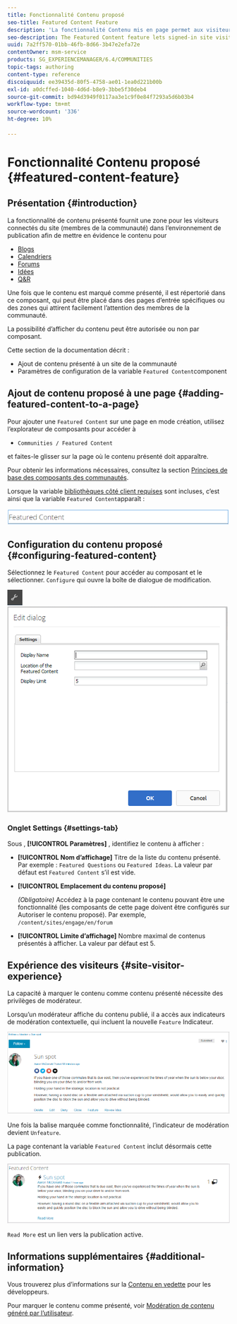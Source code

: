 ```yaml
---
title: Fonctionnalité Contenu proposé
seo-title: Featured Content Feature
description: 'La fonctionnalité Contenu mis en page permet aux visiteurs connectés du site de mettre en surbrillance le contenu. '
seo-description: The Featured Content feature lets signed-in site visitors highlight content
uuid: 7a2ff570-01bb-46fb-8d66-3b47e2efa72e
contentOwner: msm-service
products: SG_EXPERIENCEMANAGER/6.4/COMMUNITIES
topic-tags: authoring
content-type: reference
discoiquuid: ee39435d-80f5-4758-ae01-1ea0d221b00b
exl-id: a0dcffed-1040-4d6d-b8e9-3bbe5f30deb4
source-git-commit: bd94d3949f0117aa3e1c9f0e84f7293a5d6b03b4
workflow-type: tm+mt
source-wordcount: '336'
ht-degree: 10%

---
```


# Fonctionnalité Contenu proposé {#featured-content-feature}

## Présentation {#introduction}

La fonctionnalité de contenu présenté fournit une zone pour les visiteurs connectés du site (membres de la communauté) dans l’environnement de publication afin de mettre en évidence le contenu pour

* [Blogs](blog-feature.md)
* [Calendriers](calendar.md)
* [Forums](forum.md)
* [Idées](ideation-feature.md)
* [Q&amp;R](working-with-qna.md)

Une fois que le contenu est marqué comme présenté, il est répertorié dans ce composant, qui peut être placé dans des pages d’entrée spécifiques ou des zones qui attirent facilement l’attention des membres de la communauté.

La possibilité d’afficher du contenu peut être autorisée ou non par composant.

Cette section de la documentation décrit :

* Ajout de contenu présenté à un site de la communauté
* Paramètres de configuration de la variable `Featured Content`component

## Ajout de contenu proposé à une page {#adding-featured-content-to-a-page}

Pour ajouter une `Featured Content` sur une page en mode création, utilisez l’explorateur de composants pour accéder à

* `Communities / Featured Content`

et faites-le glisser sur la page où le contenu présenté doit apparaître.

Pour obtenir les informations nécessaires, consultez la section [Principes de base des composants des communautés](basics.md).

Lorsque la variable [bibliothèques côté client requises](essentials-featured.md#essentials-for-client-side) sont incluses, c’est ainsi que la variable `Featured Content`apparaît :

![chlimage_1-13](assets/chlimage_1-13.png)

## Configuration du contenu proposé {#configuring-featured-content}

Sélectionnez le `Featured Content` pour accéder au composant et le sélectionner. `Configure` qui ouvre la boîte de dialogue de modification.

![chlimage_1-14](assets/chlimage_1-14.png) ![chlimage_1-15](assets/chlimage_1-15.png)

### Onglet Settings {#settings-tab}

Sous , **[!UICONTROL Paramètres]** , identifiez le contenu à afficher :

* **[!UICONTROL Nom d’affichage]**
Titre de la liste du contenu présenté. Par exemple : 
`Featured Questions` ou `Featured Ideas`. La valeur par défaut est `Featured Content` s’il est vide.

* **[!UICONTROL Emplacement du contenu proposé]**

   *(Obligatoire)* Accédez à la page contenant le contenu pouvant être une fonctionnalité (les composants de cette page doivent être configurés sur Autoriser le contenu proposé). Par exemple, `/content/sites/engage/en/forum`

* **[!UICONTROL Limite d’affichage]**
Nombre maximal de contenus présentés à afficher. La valeur par défaut est 5.

## Expérience des visiteurs {#site-visitor-experience}

La capacité à marquer le contenu comme contenu présenté nécessite des privilèges de modérateur.

Lorsqu’un modérateur affiche du contenu publié, il a accès aux indicateurs de modération contextuelle, qui incluent la nouvelle `Feature` Indicateur.

![chlimage_1-16](assets/chlimage_1-16.png)

Une fois la balise marquée comme fonctionnalité, l’indicateur de modération devient `Unfeature`.

La page contenant la variable `Featured Content` inclut désormais cette publication.

![chlimage_1-17](assets/chlimage_1-17.png)

`Read More` est un lien vers la publication active.

## Informations supplémentaires {#additional-information}

Vous trouverez plus d’informations sur la [Contenu en vedette](essentials-featured.md) pour les développeurs.

Pour marquer le contenu comme présenté, voir [Modération de contenu généré par l’utilisateur](moderate-ugc.md).
